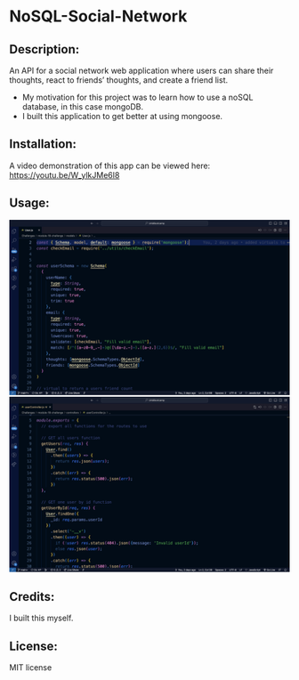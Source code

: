 # NoSQL-Social-Network

## Description:
  
An API for a social network web application where users can share their thoughts, react to friends’ thoughts, and create a friend list.
  - My motivation for this project was to learn how to use a noSQL database, in this case mongoDB. 
  - I built this application to get better at using mongoose.
  
## Installation:
A video demonstration of this app can be viewed here: https://youtu.be/W_ylkJMe6l8

## Usage:
!["picture of user model"](/assets/images/userModel.png)
!["picture of userController"](/assets/images/userController.png)

## Credits:
I built this myself.

## License:
MIT license
